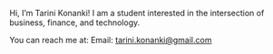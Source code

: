 Hi, I’m Tarini Konanki!  I am a student interested in the intersection of business, finance, and technology.

You can reach me at:
Email: tarini.konanki@gmail.com


<!---
tarinikonanki/tarinikonanki is a ✨ special ✨ repository because its `README.md` (this file) appears on your GitHub profile.
You can click the Preview link to take a look at your changes.
--->
